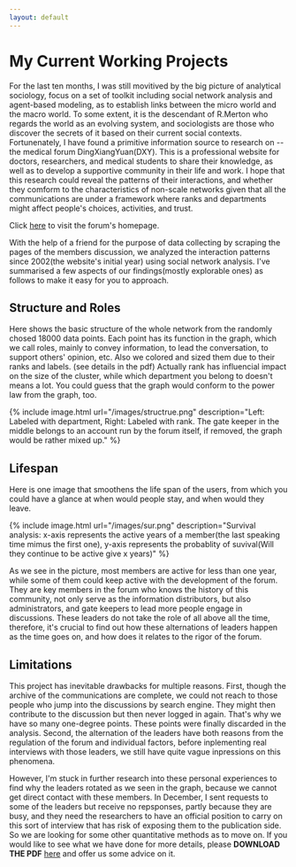 ```yaml
---
layout: default
---
```



# My Current Working Projects

For the last ten months, I was still movitived by the big picture of analytical sociology, focus on a set of toolkit including social network analysis and agent-based modeling, as to establish links between the micro world and the macro world. To some extent, it is the descendant of R.Merton who regards the world as an evolving system, and sociologists are those who discover the secrets of it based on their current social contexts. Fortunenately, I have found a primitive information source to research on -- the medical forum DingXiangYuan(DXY). This is a professional website for doctors, researchers, and medical students to share their knowledge, as well as to develop a supportive community in their life and work.  I hope that this research could reveal the patterns of their interactions, and whether they comform to the characteristics of non-scale networks given that all the communications are under a framework where ranks and departments might affect people's choices, activities, and trust.

Click [here](http://bbs.dxy.cn) to visit the forum's homepage.

With the help of a friend for the purpose of data collecting by scraping the pages of the members discussion, we analyzed the interaction patterns since 2002(the website's initial year) using social network analysis. I've summarised a few aspects of our findings(mostly explorable ones) as follows to make it easy for you to approach.

## Structure and Roles

Here shows the basic structure of the whole network from the randomly chosed 18000 data points. Each point has its function in the graph, which we call roles, mainly to convey information, to lead the conversation, to support others' opinion, etc. Also we colored and sized them due to their ranks and labels. (see details in the pdf) Actually rank has influencial impact on the size of the cluster, while which department you belong to doesn't means a lot. You could guess that the graph would conform to the power law from the graph, too.

{% include image.html url="/images/structrue.png" description="Left: Labeled with department, Right: Labeled with rank. The gate keeper in the middle belongs to an account run by the forum itself, if removed, the graph would be rather mixed up." %}

## Lifespan

Here is one image that smoothens the life span of the users, from which you could have a glance at when would people stay, and when would they leave.

{% include image.html url="/images/sur.png" description="Survival analysis: x-axis represents the active years of a member(the last speaking time mimus the first one), y-axis represents the probablity of suvival(Will they continue to be active give x years)" %}

As we see in the picture, most members are active for less than one year, while some of them could keep active with the development of the forum. They are key members in the forum who knows the history of this community, not only serve as the information distributors, but also administrators, and gate keepers to lead more people engage in discussions. These leaders do not take the role of all above all the time, therefore, it's crucial to find out how these alternations of leaders happen as the time goes on, and how does it relates to the rigor of  the forum.

## Limitations

This project has inevitable drawbacks for multiple reasons. First, though the archive of the communications are complete, we could not reach to those people who jump into the discussions by search engine. They might then contribute to the discussion but then never logged in again. That's why we have so many one-degree points. These points were finally discarded in the analysis. Second, the alternation of the leaders have both reasons from the regulation of the forum and individual factors, before inplementing real interviews with those leaders, we still have quite vague inpressions on this phenomena. 

However, I'm stuck in further research into these personal experiences to find why the leaders rotated as we seen in the graph, because we cannot get direct contact with these members. In December, I sent requests to some of the leaders but receive no repsponses, partly because they are busy, and they need the researchers to have an official position to carry on this sort of interview that has risk of exposing them to the publication side. So we are looking for some other quantitative methods as to move on. If you would like to see what we have done for more details, please **DOWNLOAD THE PDF** [here](./main.pdf) and offer us some advice on it.